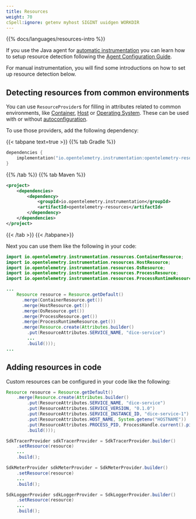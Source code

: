 ```yaml
---
title: Resources
weight: 70
cSpell:ignore: getenv myhost SIGINT uuidgen WORKDIR
---
```


{{% docs/languages/resources-intro %}}

If you use the Java agent for
[automatic instrumentation](/docs/languages/java/automatic) you can learn how to
setup resource detection following the
[Agent Configuration Guide](/docs/languages/java/automatic/configuration).

For manual instrumentation, you will find some introductions on how to set up
resource detection below.

## Detecting resources from common environments

You can use `ResourceProvider`s for filling in attributes related to common
environments, like [Container](/docs/specs/semconv/resource/container/),
[Host](/docs/specs/semconv/resource/host/) or
[Operating System](/docs/specs/semconv/resource/os/). These can be used with or
without
[autoconfiguration](/docs/languages/java/instrumentation/#automatic-configuration).

To use those providers, add the following dependency:

{{< tabpane text=true >}} {{% tab Gradle %}}

```kotlin
dependencies {
    implementation("io.opentelemetry.instrumentation:opentelemetry-resources:{{% param vers.otel %}}-alpha");
}
```

{{% /tab %}} {{% tab Maven %}}

```xml
<project>
    <dependencies>
        <dependency>
            <groupId>io.opentelemetry.instrumentation</groupId>
            <artifactId>opentelemetry-resources</artifactId>
        </dependency>
    </dependencies>
</project>
```

{{< /tab >}} {{< /tabpane>}}

Next you can use them like the following in your code:

```java
import io.opentelemetry.instrumentation.resources.ContainerResource;
import io.opentelemetry.instrumentation.resources.HostResource;
import io.opentelemetry.instrumentation.resources.OsResource;
import io.opentelemetry.instrumentation.resources.ProcessResource;
import io.opentelemetry.instrumentation.resources.ProcessRuntimeResource;

...
    Resource resource = Resource.getDefault()
      .merge(ContainerResource.get())
      .merge(HostResource.get())
      .merge(OsResource.get())
      .merge(ProcessResource.get())
      .merge(ProcessRuntimeResource.get())
      .merge(Resource.create(Attributes.builder()
        .put(ResourceAttributes.SERVICE_NAME, "dice-service")
        ...
        .build()));
...
```

## Adding resources in code

Custom resources can be configured in your code like the following:

```java
Resource resource = Resource.getDefault()
    .merge(Resource.create(Attributes.builder()
        .put(ResourceAttributes.SERVICE_NAME, "dice-service")
        .put(ResourceAttributes.SERVICE_VERSION, "0.1.0")
        .put(ResourceAttributes.SERVICE_INSTANCE_ID, "dice-service-1")
        .put(ResourceAttributes.HOST_NAME, System.getenv("HOSTNAME"))
        .put(ResourceAttributes.PROCESS_PID, ProcessHandle.current().pid())
        .build()));

SdkTracerProvider sdkTracerProvider = SdkTracerProvider.builder()
    .setResource(resource)
    ...
    .build();

SdkMeterProvider sdkMeterProvider = SdkMeterProvider.builder()
    .setResource(resource)
    ...
    .build();

SdkLoggerProvider sdkLoggerProvider = SdkLoggerProvider.builder()
    .setResource(resource)
    ...
    .build();
```
